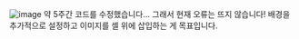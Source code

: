 ![image](https://github.com/myurlxv/Final-Game-Test/assets/128339058/9a114782-1fee-48d7-ae6f-531485255415)
약 5주간 코드를 수정했습니다... 그래서 현재 오류는 뜨지 않습니다!
배경을 추가적으로 설정하고 이미지를 셀 위에 삽입하는 게 목표입니다.
